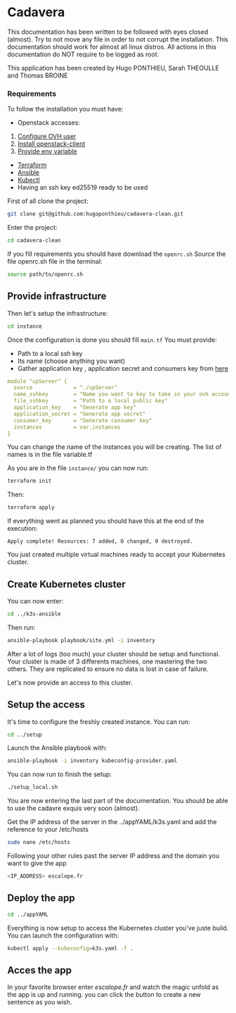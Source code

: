 # Cadavera

This documentation has been written to be followed with eyes closed (almost). Try to not move any file in order to not corrupt the installation. This documentation should work for almost all linux distros. All actions in this documentation do NOT require to be logged as root.

This application has been created by Hugo PONTHIEU, Sarah THEOULLE and Thomas BROINE

### Requirements

To follow the installation you must have:

- Openstack accesses:

 1) [Configure OVH user](https://help.ovhcloud.com/csm/fr-public-cloud-compute-horizon?id=kb_article_view&sysparm_article=KB0050895)
 2) [Install openstack-client](https://help.ovhcloud.com/csm/fr-public-cloud-compute-prepare-openstack-api-environment?id=kb_article_view&sysparm_article=KB0050995)
 3) [Provide env variable](https://help.ovhcloud.com/csm/fr-public-cloud-compute-set-openstack-environment-variables?id=kb_article_view&sysparm_article=KB0050935)

- [Terraform](https://developer.hashicorp.com/terraform/install)
- [Ansible](https://docs.ansible.com/ansible/latest/installation_guide/intro_installation.html)
- [Kubectl](https://kubernetes.io/docs/tasks/tools/)
- Having an ssh key ed25519 ready to be used

First of all clone the project:

```bash
git clone git@github.com:hugoponthieu/cadavera-clean.git
```

Enter the project:

```bash
cd cadavera-clean
```

If you fill requirements you should have download the `openrc.sh`
Source the file openrc.sh file in the terminal:

```bash
source path/to/openrc.sh
```

## Provide infrastructure

Then let's setup the infrastructure:

```bash
cd instance
```

Once the configuration is done you should fill `main.tf`
You must provide:

- Path to a local ssh key
- Its name (choose anything you want)
- Gather application key , application secret and consumers key from [here](https://www.ovh.com/auth/api/createToken?GET=/*&POST=/*&PUT=/*&DELETE=/*)

```yaml
module "upServer" {
  source             = "./upServer"
  name_sshkey        = "Name you want to key to take in your ovh account"
  file_sshkey        = "Path to a local public key"
  application_key    = "Generate app key"
  application_secret = "Generate app secret"
  consumer_key       = "Generate consumer key"
  instances          = var.instances
}
```

You can change the name of the instances you will be creating. The list of names is in the file variable.tf

As you are in the file  `` instance/ ``  you can now run:

```bash
terraform init
```

Then:

```bash
terraform apply
```

If everything went as planned you should have this at the end of the execution:

```
Apply complete! Resources: 7 added, 0 changed, 0 destroyed.
```

You just created multiple virtual machines ready to accept your Kubernetes cluster.

## Create Kubernetes cluster

You can now enter:

```bash
cd ../k3s-ansible
```

Then run:

```bash
ansible-playbook playbook/site.yml -i inventory
```

After a lot of logs (too much) your cluster should be setup and functional.
Your cluster is made of 3 differents machines, one mastering the two others. They are replicated to ensure no data is lost in case of failure.

Let's now provide an access to this cluster.

## Setup the access

It's time to configure the freshly created instance. You can run:

```bash
cd ../setup
```

Launch the Ansible playbook with:

```bash
ansible-playbook -i inventory kubeconfig-provider.yaml
```

You can now run to finish the setup:

```bash
./setup_local.sh
```

You are now entering the last part of the documentation. You should be able to use the cadavre exquis very soon (almost).

Get the IP address of the server in the ../appYAML/k3s.yaml and add the reference to your /etc/hosts

```bash
sudo nano /etc/hosts
```

Following your other rules past the server IP address and the domain you want to give the app

```bash
<IP_ADDRESS> escalope.fr
```

## Deploy the app

```bash
cd ../appYAML
```

Everything is now setup to access the Kubernetes cluster you've juste build. You can launch the configuration with:

```bash
kubectl apply --kubeconfig=k3s.yaml -f . 
```

## Acces the app

In your favorite browser enter _escalope.fr_ and watch the magic unfold as the app is up and running. you can click the button to create a new sentence as you wish.
